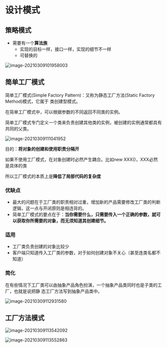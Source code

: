# 设计模式

## 策略模式

* 需要有一个**算法族**
	* 实现的目标一样，接口一样，实现的细节不一样
	* 可替换的

![image-20210309101958003](https://cyzblog.oss-cn-beijing.aliyuncs.com/image-20210309101958003.png)

## 简单工厂模式

简单工厂模式(Simple Factory Pattern)：又称为静态工厂方法(Static Factory Method)模式，它属于 类创建型模式。

在简单工厂模式中，可以根据参数的不同返回不同类的实例。

简单工厂模式专门定义一个类来负责创建其他类的实例，被创建的实例通常都具有共同的父类。

![image-20210309111041952](https://cyzblog.oss-cn-beijing.aliyuncs.com/image-20210309111041952.png)

目的：**将对象的创建和使用职责分隔开**

如果不使用工厂模式，在对象创建时必然产生耦合。比如new XXX()，XXX必然是具体的类

所以工厂模式的本质上是**降低了局部代码的复杂度**

### 优缺点

* 最大的问题在于工厂类的职责相对过重，增加新的产品需要修改工厂类的判断逻辑，这一点与开闭原则是相违背的。
* 简单工厂模式的要点在于：**当你需要什么，只需要传入一个正确的参数，就可以获取你所需要的对象，而无须知道其创建细节。**

### 适用

* 工厂类负责创建的对象比较少
* 客户端只知道传入工厂类的参数，对于如何创建对象不关心（甚至连类名都不知道）

### 简化

在有些情况下工厂类可以由抽象产品角色扮演，一个抽象产品类同时也是子类的工厂，也就是说把静 态工厂方法写到抽象产品类中。

![image-20210309112931580](https://cyzblog.oss-cn-beijing.aliyuncs.com/image-20210309112931580.png)

## 工厂方法模式

![image-20210309113542092](https://cyzblog.oss-cn-beijing.aliyuncs.com/image-20210309113542092.png)

![image-20210309113552863](https://cyzblog.oss-cn-beijing.aliyuncs.com/image-20210309113552863.png)